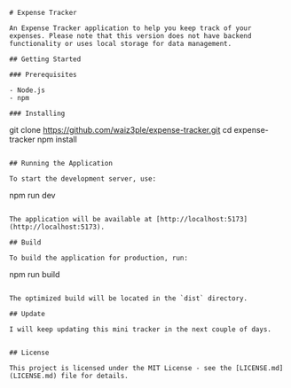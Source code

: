 ```
# Expense Tracker

An Expense Tracker application to help you keep track of your expenses. Please note that this version does not have backend functionality or uses local storage for data management.

## Getting Started

### Prerequisites

- Node.js
- npm

### Installing

```

git clone https://github.com/waiz3ple/expense-tracker.git
cd expense-tracker
npm install

```

## Running the Application

To start the development server, use:

```

npm run dev

```

The application will be available at [http://localhost:5173](http://localhost:5173).

## Build

To build the application for production, run:

```

npm run build

```

The optimized build will be located in the `dist` directory.

## Update

I will keep updating this mini tracker in the next couple of days.


## License

This project is licensed under the MIT License - see the [LICENSE.md](LICENSE.md) file for details.
```
